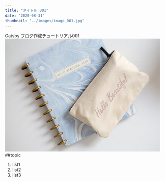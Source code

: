 ```yaml
---
title: "タイトル 001"
date: "2020-08-31"
thumbnail: "../images/image_001.jpg"
---
```


Gatsby ブログ作成チュートリアル001
![Sample](../images/image_001.jpg)
##topic

1. list1
2. list2
3. list3
